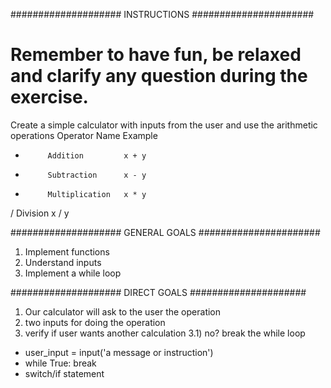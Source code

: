 #################### INSTRUCTIONS ######################
# Remember to have fun, be relaxed and clarify any question during the exercise.
Create a simple calculator with inputs from the user and use the arithmetic operations
Operator	Name	        Example
+	       Addition	        x + y
-	       Subtraction	    x - y
*	       Multiplication	x * y
/	       Division	        x / y

#################### GENERAL GOALS ######################
1) Implement functions
2) Understand inputs
3) Implement a while loop 

#################### DIRECT GOALS #####################
1) Our calculator will ask to the user the operation
2) two inputs for doing the operation
3) verify if user wants another calculation
3.1) no? break the while loop


- user_input = input('a message or instruction')
- while True: break
- switch/if statement